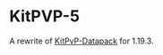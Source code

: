# KitPVP-5

A rewrite of [KitPvP-Datapack](https://github.com/Up-Level/KitPvP-Datapack) for 1.19.3.
